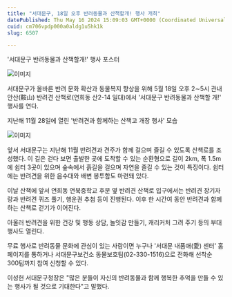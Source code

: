 ```yaml
---
title: "서대문구, 18일 오후 반려동물과 산책할개! 행사 개최"
datePublished: Thu May 16 2024 15:09:03 GMT+0000 (Coordinated Universal Time)
cuid: cm706vpdp000a0aldg1u5hk1k
slug: 6507

---
```



'서대문구 반려동물과 산책할개!' 행사 포스터

![이미지](https://cdn.hashnode.com/res/hashnode/image/upload/v1739260639300/cddf24c3-1658-493d-9705-74dc220cb001.jpeg)

서대문구가 올바른 반려 문화 확산과 동물복지 향상을 위해 5월 18일 오후 2∼5시 관내 안산(鞍山) 반려견 산책로(연희동 산2-14 일대)에서 '서대문구 반려동물과 산책할 개!' 행사를 연다.

지난해 11월 28일에 열린 '반려견과 함께하는 산책고 개장 행사' 모습

![이미지](https://cdn.hashnode.com/res/hashnode/image/upload/v1739260641440/7b6fad80-cb43-44e5-93b4-dc0fa8902c15.jpeg)

앞서 서대문구는 지난해 11월 반려견과 견주가 함께 걸으며 즐길 수 있도록 산책로를 조성했다. 이 길은 걷다 보면 출발한 곳에 도착할 수 있는 순환형으로 길이 2km, 폭 1.5m에 쉼터 3곳이 있으며 숲속에서 흙길을 걸으며 자연을 즐길 수 있는 것이 특징이다. 쉼터에는 반려견을 위한 음수대와 배변 봉투함도 마련돼 있다.

이날 산책에 앞서 연희동 연북중학교 후문 옆 반려견 산책로 입구에서는 반려견 장기자랑과 반려견 퀴즈 풀기, 행운권 추첨 등이 진행된다. 이후 한 시간여 동안 반려견과 함께하는 산책로 걷기가 이어진다.

아울러 반려견을 위한 건강 및 행동 상담, 놀잇감 만들기, 캐리커처 그려 주기 등의 부대 행사도 열린다.

무료 행사로 반려동물 문화에 관심이 있는 사람이면 누구나 '서대문 내품애(愛) 센터' 홈페이지를 통하거나 서대문구보건소 동물보호팀(02-330-1516)으로 전화해 선착순 300팀까지 참여 신청할 수 있다.

이성헌 서대문구청장은 "많은 분들이 자신의 반려동물과 함께 행복한 추억을 만들 수 있는 행사가 될 것으로 기대한다"고 말했다.